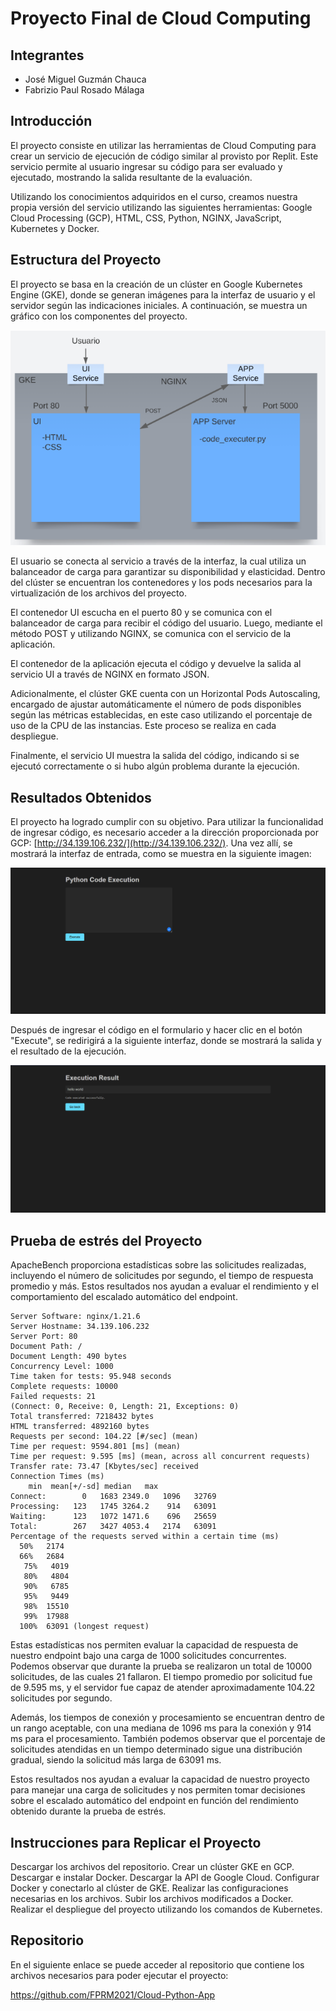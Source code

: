 # Proyecto Final de Cloud Computing
## Integrantes
- José Miguel Guzmán Chauca
- Fabrizio Paul Rosado Málaga

## Introducción
El proyecto consiste en utilizar las herramientas de Cloud Computing para crear un servicio de ejecución de código similar al provisto por Replit. Este servicio permite al usuario ingresar su código para ser evaluado y ejecutado, mostrando la salida resultante de la evaluación.

Utilizando los conocimientos adquiridos en el curso, creamos nuestra propia versión del servicio utilizando las siguientes herramientas: Google Cloud Processing (GCP), HTML, CSS, Python, NGINX, JavaScript, Kubernetes y Docker.

## Estructura del Proyecto
El proyecto se basa en la creación de un clúster en Google Kubernetes Engine (GKE), donde se generan imágenes para la interfaz de usuario y el servidor según las indicaciones iniciales. A continuación, se muestra un gráfico con los componentes del proyecto.

![Componentes del proyecto](componentes.png)

El usuario se conecta al servicio a través de la interfaz, la cual utiliza un balanceador de carga para garantizar su disponibilidad y elasticidad. Dentro del clúster se encuentran los contenedores y los pods necesarios para la virtualización de los archivos del proyecto.

El contenedor UI escucha en el puerto 80 y se comunica con el balanceador de carga para recibir el código del usuario. Luego, mediante el método POST y utilizando NGINX, se comunica con el servicio de la aplicación.

El contenedor de la aplicación ejecuta el código y devuelve la salida al servicio UI a través de NGINX en formato JSON.

Adicionalmente, el clúster GKE cuenta con un Horizontal Pods Autoscaling, encargado de ajustar automáticamente el número de pods disponibles según las métricas establecidas, en este caso utilizando el porcentaje de uso de la CPU de las instancias. Este proceso se realiza en cada despliegue.

Finalmente, el servicio UI muestra la salida del código, indicando si se ejecutó correctamente o si hubo algún problema durante la ejecución.

## Resultados Obtenidos
El proyecto ha logrado cumplir con su objetivo. Para utilizar la funcionalidad de ingresar código, es necesario acceder a la dirección proporcionada por GCP: [http://34.139.106.232/](http://34.139.106.232/). Una vez allí, se mostrará la interfaz de entrada, como se muestra en la siguiente imagen:

![Interfaz de entrada](entrada.png)

Después de ingresar el código en el formulario y hacer clic en el botón "Execute", se redirigirá a la siguiente interfaz, donde se mostrará la salida y el resultado de la ejecución.

![Interfaz de salida](salida.png)

## Prueba de estrés del Proyecto
ApacheBench proporciona estadísticas sobre las solicitudes realizadas, incluyendo el número de solicitudes por segundo, el tiempo de respuesta promedio y más. Estos resultados nos ayudan a evaluar el rendimiento y el comportamiento del escalado automático del endpoint.

```
Server Software: nginx/1.21.6
Server Hostname: 34.139.106.232
Server Port: 80
Document Path: /
Document Length: 490 bytes
Concurrency Level: 1000
Time taken for tests: 95.948 seconds
Complete requests: 10000
Failed requests: 21
(Connect: 0, Receive: 0, Length: 21, Exceptions: 0)
Total transferred: 7218432 bytes
HTML transferred: 4892160 bytes
Requests per second: 104.22 [#/sec] (mean)
Time per request: 9594.801 [ms] (mean)
Time per request: 9.595 [ms] (mean, across all concurrent requests)
Transfer rate: 73.47 [Kbytes/sec] received
Connection Times (ms)
    min  mean[+/-sd] median   max
Connect:        0   1683 2349.0   1096   32769
Processing:   123   1745 3264.2    914   63091
Waiting:      123   1072 1471.6    696   25659
Total:        267   3427 4053.4   2174   63091
Percentage of the requests served within a certain time (ms)
  50%   2174
  66%   2684
   75%   4019
   80%   4804
   90%   6785
   95%   9449
   98%  15510
   99%  17988
  100%  63091 (longest request)
```

Estas estadísticas nos permiten evaluar la capacidad de respuesta de nuestro endpoint bajo una carga de 1000 solicitudes concurrentes. Podemos observar que durante la prueba se realizaron un total de 10000 solicitudes, de las cuales 21 fallaron. El tiempo promedio por solicitud fue de 9.595 ms, y el servidor fue capaz de atender aproximadamente 104.22 solicitudes por segundo.

Además, los tiempos de conexión y procesamiento se encuentran dentro de un rango aceptable, con una mediana de 1096 ms para la conexión y 914 ms para el procesamiento. También podemos observar que el porcentaje de solicitudes atendidas en un tiempo determinado sigue una distribución gradual, siendo la solicitud más larga de 63091 ms.

Estos resultados nos ayudan a evaluar la capacidad de nuestro proyecto para manejar una carga de solicitudes y nos permiten tomar decisiones sobre el escalado automático del endpoint en función del rendimiento obtenido durante la prueba de estrés.

## Instrucciones para Replicar el Proyecto
Descargar los archivos del repositorio.
Crear un clúster GKE en GCP.
Descargar e instalar Docker.
Descargar la API de Google Cloud.
Configurar Docker y conectarlo al clúster de GKE.
Realizar las configuraciones necesarias en los archivos.
Subir los archivos modificados a Docker.
Realizar el despliegue del proyecto utilizando los comandos de Kubernetes.

## Repositorio
En el siguiente enlace se puede acceder al repositorio que contiene los archivos necesarios para poder ejecutar el proyecto:

https://github.com/FPRM2021/Cloud-Python-App
